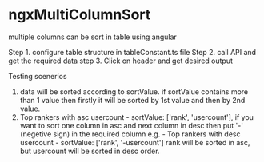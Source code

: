 # ngxMultiColumnSort
multiple columns  can be sort in table using angular 

Step 1. configure table structure in tableConstant.ts file
Step 2. call API and get the required data
step 3. Click on header and get desired output

Testing scenerios
1.  data will be sorted according to sortValue. 
    if sortValue contains more than 1 value then firstly it will be sorted by 1st value and then by 2nd value.
2.  Top rankers with asc usercount -  sortValue: ['rank', 'usercount'],
    if you want to sort one column in asc and next column in desc then put '-' (negetive sign) in the required column
    e.g. -  Top rankers with desc usercount -  sortValue: ['rank', '-usercount']
            rank will be sorted in asc, but usercount will be sorted in desc order.
